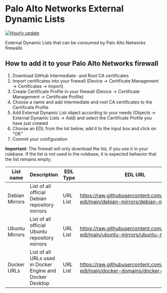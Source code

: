 # Palo Alto Networks External Dynamic Lists
[![Hourly update](https://github.com/t11z/pan-edl/actions/workflows/main.yml/badge.svg?branch=main)](https://github.com/t11z/pan-edl/actions/workflows/main.yml)

External Dynamic Lists that can be consumed by Palo Alto Networks firewalls

## How to add it to your Palo Alto Networks firewall

1. Download GitHub Intermediate- and Root CA certificates 
2. Import certificates into your firewall (Device -> Certificate Management -> Certificates -> Import)
3. Create Certificate Profile in your firewall (Device -> Certificate Management -> Certificate Profile)
4. Choose a name and add intermediate and root CA certificates to the Certificate Profile
5. Add External Dynamic List object according to your needs (Objects -> External Dynamic Lists -> Add) and select the Certificate Profile you have just created
6. Choose an EDL from the list below, add it to the input box and click on "OK"
7. Commit your configuration

**Important**: The firewall will only download the list, if you use it in your rulebase. If the list is not used in the rulebase, it is expected behavior that the list remains empty.

| List name | Description | EDL Type | EDL URL |
| --- | --- | --- | --- |
| Debian Mirrors | List of all official Debian repository mirrors | URL List | https://raw.githubusercontent.com/dtsde/pan-edl/main/debian-mirrors/debian-mirrors.txt |
| Ubuntu Mirrors | List of all official Ubuntu repository mirrors | URL List | https://raw.githubusercontent.com/dtsde/pan-edl/main/ubuntu-mirrors/ubuntu-mirrors.txt |
| Docker URLs | List of all URLs used in Docker Engine and Docker Desktop | URL List | https://raw.githubusercontent.com/dtsde/pan-edl/main/docker-domains/docker-domains.txt |

